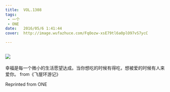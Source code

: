 ```yaml
---
title:	VOL.1308
tags:
 - 一个
 - ONE
date:	2016/05/6 1:41:44
cover:	http://image.wufazhuce.com/FqOozw-xsE79tl6a0plO97vS7ycC

---
```

![](http://image.wufazhuce.com/FqOozw-xsE79tl6a0plO97vS7ycC)
---

幸福是每一个微小的生活愿望达成。当你想吃的时候有得吃，想被爱的时候有人来爱你。 from《飞屋环游记》
 
Reprinted from ONE
